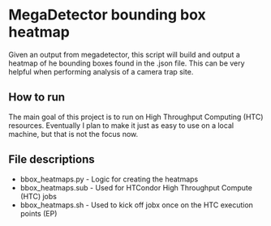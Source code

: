 # MegaDetector bounding box heatmap

Given an output from megadetector, this script will build and output a 
heatmap of he bounding boxes found in the .json file. This can be very
helpful when performing analysis of a camera trap site.

## How to run

The main goal of this project is to run on High Throughput Computing (HTC) 
resources. Eventually I plan to make it just as easy to use on a local 
machine, but that is not the focus now. 

## File descriptions

- bbox_heatmaps.py - Logic for creating the heatmaps
- bbox_heatmaps.sub - Used for HTCondor High Throughput Compute (HTC) jobs
- bbox_heatmaps.sh - Used to kick off jobx once on the HTC execution points (EP)
